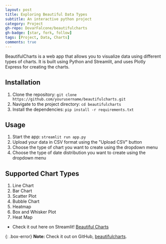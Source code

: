 ```yaml
---
layout: post
title: Exploring Beautiful Data Types
subtitle: An interactive python project
category: Project
gh-repo: DovarFalcone/beautifulcharts
gh-badge: [star, fork, follow]
tags: [Project, Data, Charts]
comments: true
---
```


BeautifulCharts is a web app that allows you to visualize data using different types of charts. It is built using Python and Streamlit, and uses Plotly Express for creating the charts.

## Installation

1. Clone the repository: `git clone https://github.com/yourusername/beautifulcharts.git`
2. Navigate to the project directory: `cd beautifulcharts`
3. Install the dependencies: `pip install -r requirements.txt`

## Usage

1. Start the app: `streamlit run app.py`
2. Upload your data in CSV format using the "Upload CSV" button
3. Choose the type of chart you want to create using the dropdown menu
4. Choose the type of date distribution you want to create using the dropdown menu

## Supported Chart Types

1. Line Chart
2. Bar Chart
3. Scatter Plot
4. Bubble Chart
5. Heatmap
7. Box and Whisker Plot
9. Heat Map

- Check it out here on Streamlit!
<a href="https://dovarfalcone-beautifulcharts-app-ps32ly.streamlit.app/">Beautiful Charts</a>

{: .box-error}
**Note:** Check it out on GitHub, [beautifulcharts](https://github.com/DovarFalcone/beautifulcharts).
